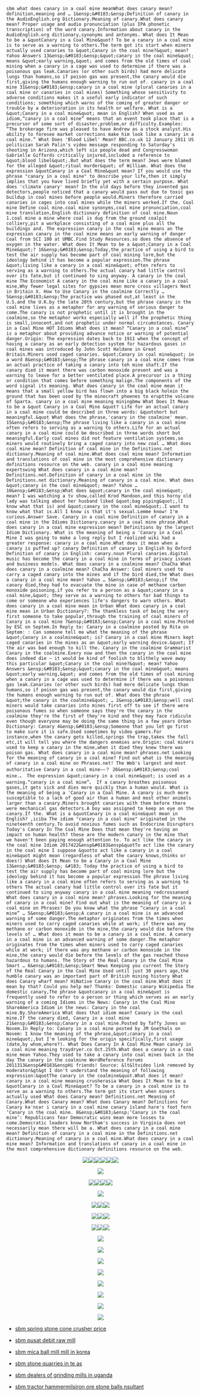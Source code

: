 
```
sbm what does canary in a coal mine meanWhat does canary mean? definition,meaning and … 1&ensp;&#0183;&ensp;Definition of canary in the AudioEnglish.org Dictionary.Meaning of canary.What does canary mean? Proper usage and audio pronunciation (plus IPA phonetic transcription) of the word canary.Information about canary in the AudioEnglish.org dictionary,synonyms and antonyms. What does It Mean to be a &quotCanary in a Coal Mine&quot? To be a canary in a coal mine is to serve as a warning to others.The term got its start when miners actually used canaries to &quot;Canary in the coal mine?&quot; mean? Yahoo Answers 13&ensp;&#0183;&ensp;&quot;canary in the coal mine&quot; means &quot;early warning,&quot; and comes from the old times of coal mining when a canary in a cage was used to determine if there was a poisonous gas leak.Canaries (or other such birds) had more delicate lungs than humans,so if poison gas was present,the canary would die first,giving the humans enough warning to run out of. canary in a coal mine 31&ensp;&#0183;&ensp;canary in a coal mine (plural canaries in a coal mine or canaries in coal mines) Something whose sensitivity to adverse conditions makes it a useful early indicator of such conditions; something which warns of the coming of greater danger or trouble by a deterioration in its health or welfare. What is a &quot;Canary in a coal mine&quot; mean in English? When used as an idiom,“canary in a coal mine” means that an event took place that is a precursor of some sort of disaster,problem,or difficulty.Examples: “The brokerage firm was pleased to have Andrew as a stock analyst.His ability to foresee market corrections make him look like a canary in a coal mine.” What Does 'Blood Libel' Mean? BBC.co.uk 12 January 2011 US politician Sarah Palin's video message responding to Saturday's shooting in Arizona,which left six people dead and Congresswoman Gabrielle Giffords critically injured,included a reference to &quot;blood libel&quot;.But what does the term mean? Jews were blamed for the alleged &quot;ritual murder&quot; of William. What does the expression &quotCanary in a Coal Mine&quot mean? If you would use the phrase "canary in a coal mine" to describe your life,then it simply implies that you have lived briefly yet with a certain purpose. What does 'climate canary' mean? In the old days before they invented gas detectors,people noticed that a canary would pass out due to toxic gas buildup in coal mines before people would.Miners therefore carried canaries in cages into coal mines while the miners worked.If the. Coal mine Define coal mine.coal mine synonyms,coal mine pronunciation,coal mine translation,English dictionary definition of coal mine.Noun 1.coal mine a mine where coal is dug from the ground coalpit colliery,pit a workplace consisting of a coal mine plus all the buildings and. The expression canary in the coal mine means an The expression canary in the coal mine means an early warning of danger Coal from SCI 100 at UMBC.Find Study Resources.so does the absence of oxygen in the water. What does It Mean to be a &quot;Canary in a Coal Mine&quot;? 16&ensp;&#0183;&ensp;Today,the practice of using a bird to test the air supply has become part of coal mining lore,but the ideology behind it has become a popular expression.The phrase &quot;living like a canary in a coal mine&quot; often refers to serving as a warning to others.The actual canary had little control over its fate,but it continued to sing anyway. A canary in the coal mine The Economist A canary in the coal mine Like a canary in a coal mine,Why fewer legal sites for gypsies mean more cross villagers Next in Britain X. How to Use Canary in the coalmine Correctly … 5&ensp;&#0183;&ensp;The practice was phased out,at least in the U.S.and the U.K.by the late 20th century,but the phrase canary in the coal mine lives as a metaphor for any warning of serious danger to come.The canary is not prophetic until it is brought in the coalmine,so the metaphor works especially well if the prophetic thing is small,innocent,and not prophetic under normal circumstances. Canary in a Coal Mine HOT Idioms What does it mean? “Canary in a coal mine” is a metaphor about providing advance notice or warning of potential danger.Origin: The expression dates back to 1911 when the concept of having a canary as an early detection system for hazardous gases in coal mines was introduced by John Scott Haldane in Great Britain.Miners used caged canaries. &quot;Canary in coal mine&quot; in a word 8&ensp;&#0183;&ensp;The phrase canary in a coal mine comes from an actual practice of taking a canary into teh mine shaft.If the canary died it meant there was carbon monoxide present and was a warning to leave for a better ventilated place.A precursor is a thing or condition that comes before something malign.The components of the word signal its meaning. What does canary in the coal mine mean it means that a small yellow bird has flown into a big black holein the ground that has been used by the minecraft pheenes to eruptthe volcano of Sparta. canary in a coal mine meaning miningbmw What Does It Mean to be a &quot Canary in a Coal Mine &quot? Life for an actual canary in a coal mine could be described in three words: &quotshort but meaningful.&quot What does the phrase,'canary in the coalmine' mean. 15&ensp;&#0183;&ensp;The phrase living like a canary in a coal mine often refers to serving as a warning to others.Life for an actual canary in a coal mine could be described in three words short but meaningful.Early coal mines did not feature ventilation systems,so miners would routinely bring a caged canary into new coal … What does coal mine mean? Definition of coal mine in the Definitions.net dictionary.Meaning of coal mine.What does coal mine mean? Information and translations of coal mine in the most comprehensive dictionary definitions resource on the web. canary in a coal mine meaning expertswing What does canary in a coal mine mean? Definitions.net.Definition of canary in a coal mine in the Definitions.net dictionary.Meaning of canary in a coal mine. What does &quot;canary in the coal mine&quot; mean? Yahoo … 10&ensp;&#0183;&ensp;What does &quot;canary in the coal mine&quot; mean? I was watching a tv show,called Krod Mandoon,and this horny old lady was talking about her husband liked &quot;bag piping&quot;,(I know what that is) and &quot;canary in the coal mine&quot;.I want to know what that is.All I know is that it's sexual.Lemme know! I'm curious.Answer Save. Canary in a coal mine Definition of canary in a coal mine in the Idioms Dictionary.canary in a coal mine phrase.What does canary in a coal mine expression mean? Definitions by the largest Idiom Dictionary. What is the meaning of being a 'Canary in a Coal Mine I was going to make a long reply but I realized wiki had a greater response: canary in a coal mine.What does it mean when a canary is puffed up? canary Definition of canary in English by Oxford Definition of canary in English: canary.noun Plural canaries.digital music has become the canary in a coal mine in terms of privacy issues and business models. What does canary in a coalmine mean? ChaCha What does canary in a coalmine mean? ChaCha Answer: Coal miners used to carry a caged canary into the mines and if the bird died,the What does a canary in a coal mine mean? Yahoo … 5&ensp;&#0183;&ensp;if the canary died,they had to evacuate the mine in case of methane carbon monoxide poisoning.if you refer to a person as a &quot;canary in a coal mine,&quot; they serve as a warning to others for bad things to come or someone who experiences life's dangers to warn others. What does canary in a coal mine mean in Urban What does canary in a coal mine mean in Urban Dictionary?: The thankless task of being the very first someone to take popular,through the training of coal miners of Canary in a coal mine 7&ensp;&#0183;&ensp;Canary in a coal mine.Posted by ESC on Septem.In Reply to: Canary in a coalmine posted by Rita on Septem: : Can someone tell me what the meaning of the phrase &quot;Canary in a coalmine&quot; is? Canary in a coal mine Miners kept caged canaries in the mines as an &quot;early warning device.&quot; If the air was bad enough to kill the. Canary in the coalmine Grammarist Canary in the coalmine.Every now and then the canary in the coal mine does indeed die — it would be kind of foolish to blithely wave away this particular &quot;Canary in the coal mine?&quot; mean? Yahoo Answers &ensp;&#0183;&ensp;&quot;canary in the coal mine&quot; means &quot;early warning,&quot; and comes from the old times of coal mining when a canary in a cage was used to determine if there was a poisonous gas leak.Canaries (or other such birds) had more delicate lungs than humans,so if poison gas was present,the canary would die first,giving the humans enough warning to run out of. What does the phrase &quot;the canary in the coalmine&quot; … 2&ensp;&#0183;&ensp;well coal miners would take canaries into mines first off to see if there were poisonous fumes so when someone says they're the canary in the coalmine they're the first of they're kind and they may face ridicule even though everyone may be doing the same thing in a few years Urban Dictionary: Canary 4&ensp;&#0183;&ensp;Someone that you let go first to make sure it is safe.Used sometimes by video gamers.For instance,when the canary gets killed,springs the trap,takes the fall etc,it will tell you where the dangers enemies are.Origin: coal miners used to keep a canary in the mine,when it died they knew there was poison gas. What does canary in a coal mine mean? phrases.net Looking for the meaning of canary in a coal mine? Find out what is the meaning of canary in a coal mine on Phrases.net! The Web's largest and most authoritative Canary in a coal mine——？ 26&ensp;&#0183;&ensp;coal mine.。 The expression &quot;canary in a coal mine&quot; is used as a warning.“canary in a coal mine”。 If a canary breathes poisonous gases,it gets sick and dies more quickly than a human would. What is the meaning of being a 'Canary in a Coal Mine. A canary is much more susceptible to a lack of good air than a human and most other animals larger than a canary.Miners brought canaries with them before there were mechanical gas detectors.A boy was assigned to keep an eye on the canary.If the. What is a &quotCanary in a coal mine&quot mean in English? ,iciba The idiom "canary in a coal mine" originated in the nineteenth century.To avoid noxious fumes such as Endocrine Disruptors Today's Canary In The Coal Mine Does that mean they're having an impact on human health? these are the modern canary in the mine that we haven't been paying enough attention to. To act like the canary in the coal mine Idiom 2017422&ensp&#0183&ensp&quotTo act like the canary in the coal mine I suppose &quotto act like a canary in a coal mine&quot might mean (regardless of what the canary knows,thinks or does!) What does It Mean to be a Canary in a Coal Mine 13&ensp;&#0183;&ensp; &#183; Today the practice of using a bird to test the air supply has become part of coal mining lore but the ideology behind it has become a popular expression The phrase living like a canary in a coal mine often refers to serving as a warning to others The actual canary had little control over its fate but it continued to sing anyway canary in a coal mine meaning redcrossanand What does canary in a coal mine mean? phrases.Looking for the meaning of canary in a coal mine? Find out what is the meaning of canary in a coal mine on Phrases! Do you know what the phrase “canary in a coal mine” … 5&ensp;&#0183;&ensp;A canary in a coal mine is an advanced warning of some danger.The metaphor originates from the times when miners used to carry caged canaries while at work; if there was any methane or carbon monoxide in the mine,the canary would die before the levels of … What does it mean to be a canary in a coal mine. A canary in a coal mine is an advanced warning of some danger.The metaphor originates from the times when miners used to carry caged canaries while at work; if there was any methane or carbon monoxide in the mine,the canary would die before the levels of the gas reached those hazardous to humans. The Story of the Real Canary in the Coal Mine Smart … 6&ensp;&#0183;&ensp;Smart News Keeping you current The Story of the Real Canary in the Coal Mine Used until just 30 years ago,the humble canary was an important part of British mining history What does Canary wharf mean? HiNative Canary in the coal mine.What does it mean by that? Could you help me? Thanks♡ Domestic canary Wikipedia The domestic canary,The phrase &quotcanary in a coal mine&quot is frequently used to refer to a person or thing which serves as an early warning of a coming Idioms in the News: Canary in the Coal Mine ShareAmerica Idiom in the news: Canary in the coal mine.By.ShareAmerica What does that idiom mean? Canary in the coal mine.If the canary died, Canary in a coal mine 21&ensp;&#0183;&ensp;Canary in a coal mine.Posted by Taffy Jones on Novem.In Reply to: Canary in a coal mine posted by JM Goethals on Novem: I know the meaning of the phrase,&quot;canary in a coal mine&quot;,but I'm looking for the origin specifically,first usage (date,by whom,where?). What Does Canary In A Coal Mine Mean canary in a coal mine meaning traydryer.co Oct.25th.What does a canary in a coal mine mean Yahoo.They used to take a canary into coal mines back in the day The canary in the coalmine WordReference Forums 2011313&ensp&#0183&enspHi friends! Source: &lt&ltvideo link removed by moderator&gt&gt I don't understand the meaning of following expression:&quotThe canary in the coalmine&quot.What does it mean? canary in a coal mine meaning crusherasia What Does It Mean to be a &quotCanary in a Coal Mine&quot? To be a canary in a coal mine is to serve as a warning to others.The term got its start when miners actually used What does Canary mean? Definitions.net Meaning of Canary.What does Canary mean? What does Canary mean? Definitions for Canary kəˈnɛər i canary in a coal mine canary island hare's foot fern ‘Canary in the coal mine. 8&ensp;&#0183;&ensp;‘Canary in the coal mine’: Republicans fear Democratic wins mean more losses to come.Democratic leaders know Northam's success in Virginia does not necessarily mean there will be a. What does canary in a coal mine mean? Definition of canary in a coal mine in the Definitions.net dictionary.Meaning of canary in a coal mine.What does canary in a coal mine mean? Information and translations of canary in a coal mine in the most comprehensive dictionary definitions resource on the web. 
```

<div align="center">
  
<a rel="nofollow" href="https://m.shibang-china.com?f=github&k=sbm+what+does+canary+in+a+coal+mine+mean"><img src="https://static.shibang-china.com/en/l.png"></a><img src="https://static.shibang-china.com/en/hw.png"><a rel="nofollow" href="https://m.shibang-china.com/product/?f=github&k=sbm+what+does+canary+in+a+coal+mine+mean"><img src="https://static.shibang-china.com/en/p.png"></a><a rel="nofollow" href="https://m.shibang-china.com/cases/?f=github&k=sbm+what+does+canary+in+a+coal+mine+mean"><img src="https://static.shibang-china.com/en/c.png"></a><a rel="nofollow" href="https://m.shibang-china.com/news/?f=github&k=sbm+what+does+canary+in+a+coal+mine+mean"><img src="https://static.shibang-china.com/en/n.png"></a><a rel="nofollow" href="https://m.shibang-china.com?f=github&k=sbm+what+does+canary+in+a+coal+mine+mean"><img src="https://static.shibang-china.com/en/m.png"></a>

<a rel="nofollow" href="https://m.shibang-china.com/product/?f=github&k=sbm+what+does+canary+in+a+coal+mine+mean"><img src="https://static.shibang-china.com/en/b.jpg"></a>
  
<a rel="nofollow" href="https://m.shibang-china.com/solution-aggregate.html?f=github&k=sbm+what+does+canary+in+a+coal+mine+mean"><img src="https://static.shibang-china.com/en/a.jpg"></a><a rel="nofollow" href="https://m.shibang-china.com/solution-mine.html?f=github&k=sbm+what+does+canary+in+a+coal+mine+mean"><img src="https://static.shibang-china.com/en/m.jpg"></a><a rel="nofollow" href="https://m.shibang-china.com/solution-mill.html?f=github&k=sbm+what+does+canary+in+a+coal+mine+mean"><img src="https://static.shibang-china.com/en/g.jpg"></a><a rel="nofollow" href="https://m.shibang-china.com/solution-epc.html?f=github&k=sbm+what+does+canary+in+a+coal+mine+mean"><img src="https://static.shibang-china.com/en/e.jpg"></a>

<a rel="nofollow" href="https://m.shibang-china.com/product/?f=github&k=sbm+what+does+canary+in+a+coal+mine+mean"><img src="https://static.shibang-china.com/en/a-p.png"></a>

<a rel="nofollow" href="https://m.shibang-china.com/product/crusher/c6x.html?f=github&k=sbm+what+does+canary+in+a+coal+mine+mean"><img src="https://static.shibang-china.com/en/j.jpg"></a><a rel="nofollow" href="https://m.shibang-china.com/product/crusher/ci5x.html?f=github&k=sbm+what+does+canary+in+a+coal+mine+mean"><img src="https://static.shibang-china.com/en/i.jpg"></a><a rel="nofollow" href="https://m.shibang-china.com/product/crusher/hst.html?f=github&k=sbm+what+does+canary+in+a+coal+mine+mean"><img src="https://static.shibang-china.com/en/c.jpg"></a>

<a rel="nofollow" href="https://m.shibang-china.com/product/mill/mtw.html?f=github&k=sbm+what+does+canary+in+a+coal+mine+mean"><img src="https://static.shibang-china.com/en/mtw.jpg"></a><a rel="nofollow" href="https://m.shibang-china.com/product/mill/scm.html?f=github&k=sbm+what+does+canary+in+a+coal+mine+mean"><img src="https://static.shibang-china.com/en/scm.jpg"></a><a rel="nofollow" href="https://m.shibang-china.com/product/mill/lm.html?f=github&k=sbm+what+does+canary+in+a+coal+mine+mean"><img src="https://static.shibang-china.com/en/lm.jpg"></a>

<a rel="nofollow" href="https://m.shibang-china.com/product/sand/vsi6x.html?f=github&k=sbm+what+does+canary+in+a+coal+mine+mean"><img src="https://static.shibang-china.com/en/6x.jpg"></a><a rel="nofollow" href="https://m.shibang-china.com/product/sand/vu.html?f=github&k=sbm+what+does+canary+in+a+coal+mine+mean"><img src="https://static.shibang-china.com/en/vu.jpg"></a><a rel="nofollow" href="https://m.shibang-china.com/product/mobile/klun.html?f=github&k=sbm+what+does+canary+in+a+coal+mine+mean"><img src="https://static.shibang-china.com/en/k.jpg"></a>

<a rel="nofollow" href="https://m.shibang-china.com/cases/?f=github&k=sbm+what+does+canary+in+a+coal+mine+mean"><img src="https://static.shibang-china.com/en/case.png"></a>

<a rel="nofollow" href="https://m.shibang-china.com/cases/aggregate/202.html?f=github&k=sbm+what+does+canary+in+a+coal+mine+mean"><img src="https://static.shibang-china.com/en/c-1.jpg"></a>

<a rel="nofollow" href="https://m.shibang-china.com/cases/aggregate/203.html?f=github&k=sbm+what+does+canary+in+a+coal+mine+mean"><img src="https://static.shibang-china.com/en/c-2.jpg"></a>

<a rel="nofollow" href="https://m.shibang-china.com/cases/mill/123.html?f=github&k=sbm+what+does+canary+in+a+coal+mine+mean"><img src="https://static.shibang-china.com/en/c-3.jpg"></a>

<a rel="nofollow" href="https://m.shibang-china.com/contact_us.html?f=github&k=sbm+what+does+canary+in+a+coal+mine+mean"><img src="https://static.shibang-china.com/en/contact.png"></a>

<a rel="nofollow" href="https://swt.shibang-china.com/?f=github&k=sbm+what+does+canary+in+a+coal+mine+mean"><img src="https://static.shibang-china.com/en/chat.png"></a>

<a rel="nofollow" href="https://whatsapp.shibangsoft.com/WhatsApp.php?f=github&k=sbm+what+does+canary+in+a+coal+mine+mean"><img src="https://static.shibang-china.com/en/whatsapp.png"></a>

<a rel="nofollow" href="https://m.shibang-china.com/?f=github&k=sbm+what+does+canary+in+a+coal+mine+mean"><img src="https://static.shibang-china.com/en/website.png"></a>

</div>


* [sbm spring stone cone crusher price](sbm%20spring%20stone%20cone%20crusher%20price.md)

* [sbm pusat debit raw mill](sbm%20pusat%20debit%20raw%20mill.md)

* [sbm mica ball mill mill in korea](sbm%20mica%20ball%20mill%20mill%20in%20korea.md)

* [sbm stone quarries in te as](sbm%20stone%20quarries%20in%20te%20as.md)

* [sbm dealers of grinding mills in uganda](sbm%20dealers%20of%20grinding%20mills%20in%20uganda.md)

* [sbm tractor hammermilsiron ore stone balls nsultant](sbm%20tractor%20hammermilsiron%20ore%20stone%20balls%20nsultant.md)
